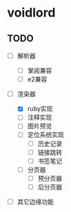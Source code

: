 # voidlord

## TODO

- [ ] 解析器
    - [ ] 掌阅兼容
    - [ ] e2兼容
- [ ] 渲染器
    - [x] ruby实现 
    - [ ] 注释实现
    - [ ] 图片预览
    - [ ] 定位系统实现
        - [ ] 历史记录
        - [ ] 链接跳转
        - [ ] 书签笔记 
    - [ ] 分页器    
        - [ ] 预分页器
        - [ ] 后分页器
- [ ] 其它边缘功能

